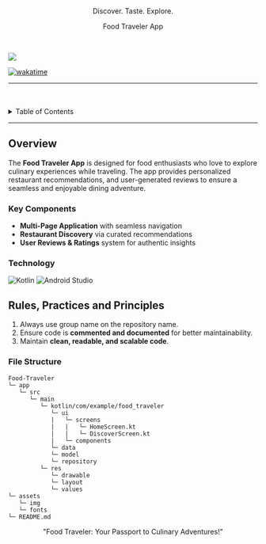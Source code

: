 <a name="readme-top">

<br/>

<br />

<div align="center">
  Discover. Taste. Explore. <br/>
  
  Food Traveler App
</div>

<br />

![](https://github.com/FEU-Tech-Mobile-Application-Dev-Ramirez/MAD-Collaborative.git)

[![wakatime](https://wakatime.com/badge/user/0603ec0b-3837-4efb-a3db-98d524f4a210/project/hyelcxdrgl.svg)](https://wakatime.com/@0603ec0b-3837-4efb-a3db-98d524f4a210/projects/hyelcxdrgl)

---

<br />
<br />



<details>
  
  <summary>Table of Contents</summary>
  <ol>
    <li>
      <a href="#overview">Overview</a>
      <ol>
        <li>
          <a href="#key-components">Key Components</a>
        </li>
        <li>
          <a href="#technology">Technology</a>
        </li>
      </ol>
    </li>
    <li>
      <a href="#rules-practices-and-principles">Rules, Practices and Principles</a>
    </li>
  </ol>
</details>

---

## Overview

The **Food Traveler App** is designed for food enthusiasts who love to explore culinary experiences while traveling. The app provides personalized restaurant recommendations, and user-generated reviews to ensure a seamless and enjoyable dining adventure.

### Key Components
- **Multi-Page Application** with seamless navigation
- **Restaurant Discovery** via curated recommendations
- **User Reviews & Ratings** system for authentic insights

### Technology
![Kotlin](https://img.shields.io/badge/Kotlin-0095D5?style=for-the-badge&logo=kotlin&logoColor=white)
![Android Studio](https://img.shields.io/badge/Android%20Studio-3DDC84?style=for-the-badge&logo=androidstudio&logoColor=white)

## Rules, Practices and Principles
1. Always use group name on the repository name.
2. Ensure code is **commented and documented** for better maintainability.
3. Maintain **clean, readable, and scalable code**.

### File Structure
```
Food-Traveler
└─ app
   └─ src
      └─ main
         └─ kotlin/com/example/food_traveler
            └─ ui
            |   └─ screens
            |   |   └─ HomeScreen.kt
            |   |   └─ DiscoverScreen.kt
            |   └─ components
            └─ data
            └─ model
            └─ repository
         └─ res
            └─ drawable
            └─ layout
            └─ values
└─ assets
   └─ img
   └─ fonts
└─ README.md
```
<div align="center">
  "Food Traveler: Your Passport to Culinary Adventures!"
</div>
